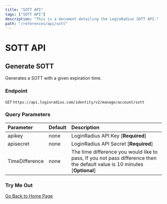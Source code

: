 ```yaml
---
title: "SOTT API"
tags: ["SOTT API"]
description: "This is a document detailing the LoginRadius SOTT API."
path: "/references/api/sott"
---
```


# SOTT API

## Generate SOTT

  Generates a SOTT with a given expiration time.

  ### Endpoint
  `GET` `https://api.loginradius.com/identity/v2/manage/account/sott`

  ### Query Parameters
  | Parameter    | Default | Description |
  | :------------ | :------- | :-------------------------------------------------------------------------------- |
  | apikey | none | LoginRadius API Key [**Required**] |
  | apisecret | none | LoginRadius API Secret [**Required**] |
  | TimeDifference | none | The time difference you would like to pass, If you not pass difference then the default value is 10 minutes [**Optional**] |

  ### Try Me Out
  <try-me-out id="generate-sott" endpoint="https://api.loginradius.com/identity/v2/manage/account/sott" method="GET" params='{"queryParams":[{"key":"apiKey","default":""},{"key":"apiSecret","default":""},{"key":"timeDifference"}]}'></try-me-out>

[Go Back to Home Page](/)
